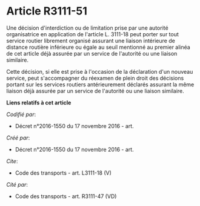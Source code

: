 # Article R3111-51

Une décision d'interdiction ou de limitation prise par une autorité organisatrice en application de l'article L. 3111-18 peut
porter sur tout service routier librement organisé assurant une liaison intérieure de distance routière inférieure ou égale
au seuil mentionné au premier alinéa de cet article déjà assurée par un service de l'autorité ou une liaison similaire. 

Cette décision, si elle est prise à l'occasion de la déclaration d'un nouveau service, peut s'accompagner du réexamen de
plein droit des décisions portant sur les services routiers antérieurement déclarés assurant la même liaison déjà assurée par
un service de l'autorité ou une liaison similaire.

**Liens relatifs à cet article**

_Codifié par_:

  - Décret n°2016-1550 du 17 novembre 2016 - art.

_Créé par_:

  - Décret n°2016-1550 du 17 novembre 2016 - art.

_Cite_:

  - Code des transports - art. L3111-18 (V)

_Cité par_:

  - Code des transports - art. R3111-47 (VD)
